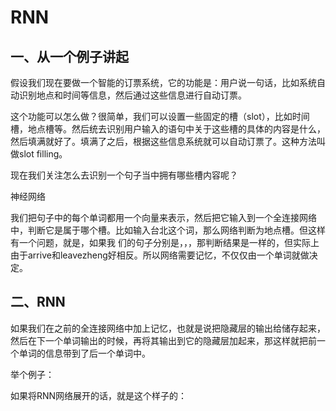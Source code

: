 # RNN

## 一、从一个例子讲起

假设我们现在要做一个智能的订票系统，它的功能是：用户说一句话，比如系统自动识别地点和时间等信息，然后通过这些信息进行自动订票。

这个功能可以怎么做？很简单，我们可以设置一些固定的槽（slot），比如时间槽，地点槽等。然后统去识别用户输入的语句中关于这些槽的具体的内容是什么，然后填满就好了。填满了之后，根据这些信息系统就可以自动订票了。这种方法叫做slot filling。

现在我们关注怎么去识别一个句子当中拥有哪些槽内容呢？

神经网络

我们把句子中的每个单词都用一个向量来表示，然后把它输入到一个全连接网络中，判断它是属于哪个槽。比如输入台北这个词，那么网络判断为地点槽。但这样有一个问题，就是，如果我 们的句子分别是，，，那判断结果是一样的，但实际上由于arrive和leavezheng好相反。所以网络需要记忆，不仅仅由一个单词就做决定。



## 二、RNN

如果我们在之前的全连接网络中加上记忆，也就是说把隐藏层的输出给储存起来，然后在下一个单词输出的时候，再将其输出到它的隐藏层加起来，那这样就把前一个单词的信息带到了后一个单词中。

举个例子：



如果将RNN网络展开的话，就是这个样子的：





